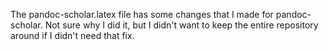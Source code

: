 The pandoc-scholar.latex file has some changes that I made for
pandoc-scholar. Not sure why I did it, but I didn't want to keep the
entire repository around if I didn't need that fix.
